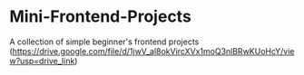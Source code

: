 # Mini-Frontend-Projects
A collection of simple beginner's frontend projects (https://drive.google.com/file/d/1jwV_al8okVircXVx1moQ3nlBRwKUoHcY/view?usp=drive_link)
